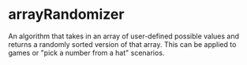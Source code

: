# arrayRandomizer
An algorithm that takes in an array of user-defined possible values and returns a randomly sorted version of that array.  This can be applied to games or "pick a number from a hat" scenarios.

